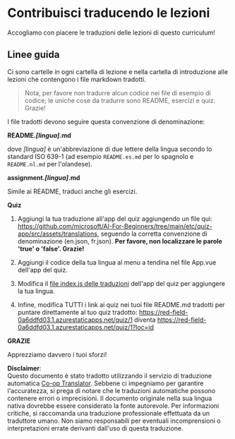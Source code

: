 <!--
CO_OP_TRANSLATOR_METADATA:
{
  "original_hash": "62b3e3ad5182edb905eec649a87eeeb4",
  "translation_date": "2025-08-26T07:15:54+00:00",
  "source_file": "etc/TRANSLATIONS.md",
  "language_code": "it"
}
-->
# Contribuisci traducendo le lezioni

Accogliamo con piacere le traduzioni delle lezioni di questo curriculum!

## Linee guida

Ci sono cartelle in ogni cartella di lezione e nella cartella di introduzione alle lezioni che contengono i file markdown tradotti.

> Nota, per favore non tradurre alcun codice nei file di esempio di codice; le uniche cose da tradurre sono README, esercizi e quiz. Grazie!

I file tradotti devono seguire questa convenzione di denominazione:

**README._[lingua]_.md**

dove _[lingua]_ è un'abbreviazione di due lettere della lingua secondo lo standard ISO 639-1 (ad esempio `README.es.md` per lo spagnolo e `README.nl.md` per l'olandese).

**assignment._[lingua]_.md**

Simile ai README, traduci anche gli esercizi.

**Quiz**

1. Aggiungi la tua traduzione all'app del quiz aggiungendo un file qui: https://github.com/microsoft/AI-For-Beginners/tree/main/etc/quiz-app/src/assets/translations, seguendo la corretta convenzione di denominazione (en.json, fr.json). **Per favore, non localizzare le parole 'true' o 'false'. Grazie!**

2. Aggiungi il codice della tua lingua al menu a tendina nel file App.vue dell'app del quiz.

3. Modifica il [file index.js delle traduzioni](https://github.com/microsoft/AI-For-Beginners/blob/main/etc/quiz-app/src/assets/translations/index.js) dell'app del quiz per aggiungere la tua lingua.

4. Infine, modifica TUTTI i link ai quiz nei tuoi file README.md tradotti per puntare direttamente al tuo quiz tradotto: https://red-field-0a6ddfd03.1.azurestaticapps.net/quiz/1 diventa https://red-field-0a6ddfd03.1.azurestaticapps.net/quiz/1?loc=id

**GRAZIE**

Apprezziamo davvero i tuoi sforzi!

**Disclaimer**:  
Questo documento è stato tradotto utilizzando il servizio di traduzione automatica [Co-op Translator](https://github.com/Azure/co-op-translator). Sebbene ci impegniamo per garantire l'accuratezza, si prega di notare che le traduzioni automatiche possono contenere errori o imprecisioni. Il documento originale nella sua lingua nativa dovrebbe essere considerato la fonte autorevole. Per informazioni critiche, si raccomanda una traduzione professionale effettuata da un traduttore umano. Non siamo responsabili per eventuali incomprensioni o interpretazioni errate derivanti dall'uso di questa traduzione.